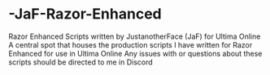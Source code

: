 # -JaF-Razor-Enhanced
Razor Enhanced Scripts written by JustanotherFace (JaF) for Ultima Online
A central spot that houses the production scripts I have written for Razor Enhanced for use in Ultima Online
Any issues with or questions about these scripts should be directed to me in Discord

